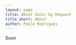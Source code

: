 ```yaml
---
layout: page
title: About Ionic by Request
title_short: About
author: Paulo Rodrigues
---
```


Soon
